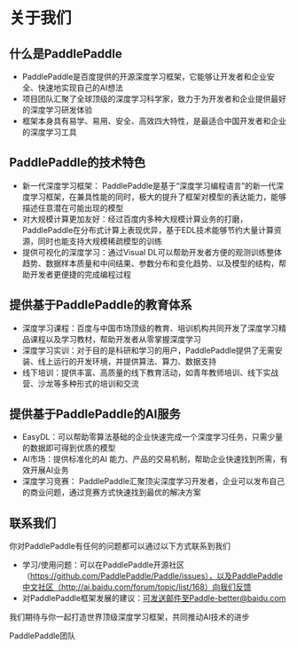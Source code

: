 # 关于我们

## 什么是PaddlePaddle
 
 - PaddlePaddle是百度提供的开源深度学习框架，它能够让开发者和企业安全、快速地实现自己的AI想法
 - 项目团队汇聚了全球顶级的深度学习科学家，致力于为开发者和企业提供最好的深度学习研发体验
 - 框架本身具有易学、易用、安全、高效四大特性，是最适合中国开发者和企业的深度学习工具
 
## PaddlePaddle的技术特色

 - 新一代深度学习框架： PaddlePaddle是基于“深度学习编程语言”的新一代深度学习框架，在兼具性能的同时，极大的提升了框架对模型的表达能力，能够描述任意潜在可能出现的模型
 - 对大规模计算更加友好：经过百度内多种大规模计算业务的打磨，PaddlePaddle在分布式计算上表现优异，基于EDL技术能够节约大量计算资源，同时也能支持大规模稀疏模型的训练 
 - 提供可视化的深度学习：通过Visual DL可以帮助开发者方便的观测训练整体趋势、数据样本质量和中间结果、参数分布和变化趋势、以及模型的结构，帮助开发者更便捷的完成编程过程

## 提供基于PaddlePaddle的教育体系

 - 深度学习课程：百度与中国市场顶级的教育、培训机构共同开发了深度学习精品课程以及学习教材，帮助开发者从零掌握深度学习
 - 深度学习实训：对于目的是科研和学习的用户，PaddlePaddle提供了无需安装、线上运行的开发环境，并提供算法、算力、数据支持
 - 线下培训：提供丰富、高质量的线下教育活动，如青年教师培训、线下实战营、沙龙等多种形式的培训和交流

## 提供基于PaddlePaddle的AI服务

 - EasyDL：可以帮助零算法基础的企业快速完成一个深度学习任务，只需少量的数据即可得到优质的模型
 - AI市场：提供标准化的AI 能力、产品的交易机制，帮助企业快速找到所需，有效开展AI业务
 - 深度学习竞赛： PaddlePaddle汇聚顶尖深度学习开发者，企业可以发布自己的商业问题，通过竞赛方式快速找到最优的解决方案

## 联系我们

你对PaddlePaddle有任何的问题都可以通过以下方式联系到我们

 - 学习/使用问题：可以在PaddlePaddle开源社区（https://github.com/PaddlePaddle/Paddle/issues），以及PaddlePaddle中文社区（http://ai.baidu.com/forum/topic/list/168）向我们反馈
 - 对PaddlePaddle框架发展的建议：可发送邮件至Paddle-better@baidu.com

我们期待与你一起打造世界顶级深度学习框架，共同推动AI技术的进步

PaddlePaddle团队